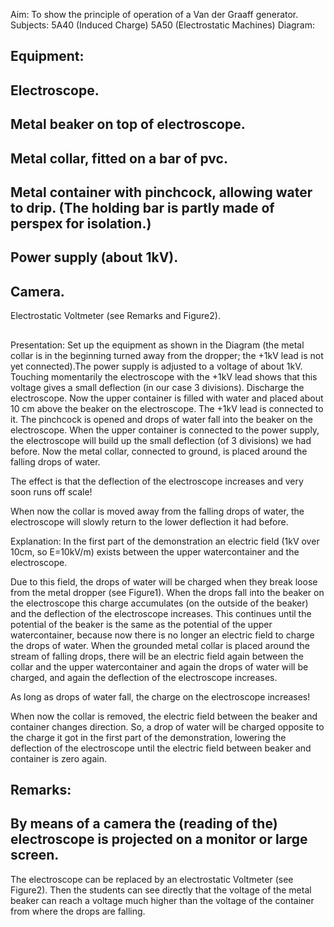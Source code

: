 Aim: 
To show the principle of operation of a Van der Graaff generator.  
Subjects: 
5A40 (Induced Charge) 5A50 (Electrostatic Machines) 
Diagram: 

Equipment: 
- 
Electroscope. 
- 
Metal beaker on top of electroscope. 
- 
Metal collar, fitted on a bar of pvc. 
- 
Metal container with pinchcock, allowing water to drip. (The holding bar is partly made of perspex for isolation.) 
- 
Power supply (about 1kV). 
- 
Camera. 
- 
Electrostatic Voltmeter (see Remarks and Figure2). 

## 

Presentation: Set up the equipment as shown in the Diagram (the metal collar is in the beginning 
turned away from the dropper; the +1kV lead is not yet connected).The power supply is adjusted to a voltage of about 1kV. Touching momentarily the electroscope with the 
+1kV lead shows that this voltage gives a small deflection (in our case 3 divisions). Discharge the electroscope. Now the upper container is filled with water and placed about 10 cm above the beaker on the electroscope. The +1kV lead is connected to it. The pinchcock is opened and drops of water fall into the beaker on the electroscope. When the upper container is connected to the power supply, the electroscope will build up the small deflection (of 3 divisions) we had before. Now the metal collar, connected to ground, is placed around the falling drops of water. 

The effect is that the deflection of the electroscope increases and very soon runs off scale! 

When now the collar is moved away from the falling drops of water, the electroscope will slowly return to the lower deflection it had before.  

Explanation: In the first part of the demonstration an electric field (1kV over 10cm, so E=10kV/m) 
exists between the upper watercontainer and the electroscope. 

Due to this field, the drops of water will be charged when they break loose from the metal dropper (see Figure1). When the drops fall into the beaker on the electroscope this charge accumulates (on the outside of the beaker) and the deflection of the electroscope increases. This continues until the potential of the beaker is the same as the potential of the upper watercontainer, because now there is no longer an electric field to charge the drops of water. When the grounded metal collar is placed around the stream of falling drops, there will be an electric field again between the collar and the upper watercontainer and again the drops of water will be charged, and again the deflection of the electroscope increases. 

As long as drops of water fall, the charge on the electroscope increases! 

When now the collar is removed, the electric field between the beaker and container changes direction. So, a drop of water will be charged opposite to the charge it got in the first part of the demonstration, lowering the deflection of the electroscope until the electric field between beaker and container is zero again.  
 

Remarks: 
- 
By means of a camera the (reading of the) electroscope is projected on a monitor or large screen. 
- 
The electroscope can be replaced by an electrostatic Voltmeter (see Figure2). 
Then the students can see directly that the voltage of the metal beaker can 
reach a voltage much higher than the voltage of the container from where the drops are falling. 